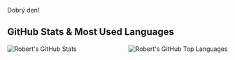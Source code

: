 Dobrý den!

## GitHub Stats & Most Used Languages

  <img align="left" alt="Robert's GitHub Stats" src="https://github-readme-stats.vercel.app/api?username=Noightmore&show_icons=true&hide_border=true" />
  <img align="right" alt="Robert's GitHub Top Languages" src="https://github-readme-stats.vercel.app/api/top-langs/?username=Noightmore" />

<!--
**Noightmore/Noightmore** is a ✨ _special_ ✨ repository because its `README.md` (this file) appears on your GitHub profile.
takhle se delaj komenty
-->
